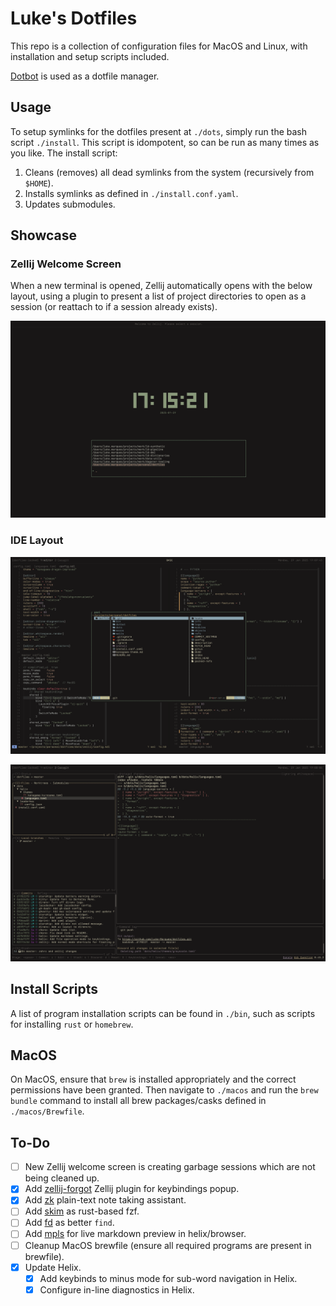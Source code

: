 # Luke's Dotfiles

This repo is a collection of configuration files for MacOS and Linux, with
installation and setup scripts included.

[Dotbot](https://github.com/anishathalye/dotbot) is used as a dotfile manager.

## Usage

To setup symlinks for the dotfiles present at `./dots`, simply run the bash
script `./install`. This script is idompotent, so can be run as many times as
you like. The install script:

1. Cleans (removes) all dead symlinks from the system (recursively from
   `$HOME`).
2. Installs symlinks as defined in `./install.conf.yaml`.
3. Updates submodules.

## Showcase

### Zellij Welcome Screen

When a new terminal is opened, Zellij automatically opens with the below layout,
using a plugin to present a list of project directories to open as a session (or
reattach to if a session already exists).

![zellij-welcome](screenshots/zellij-welcome-screen.png)

### IDE Layout

![helix](screenshots/helix-yazi.png)

![lazygit](screenshots/lazygit.png)

## Install Scripts

A list of program installation scripts can be found in `./bin`, such as scripts
for installing `rust` or `homebrew`.

## MacOS

On MacOS, ensure that `brew` is installed appropriately and the correct
permissions have been granted. Then navigate to `./macos` and run the
`brew bundle` command to install all brew packages/casks defined in
`./macos/Brewfile`.

## To-Do

- [ ] New Zellij welcome screen is creating garbage sessions which are not being
      cleaned up.
- [x] Add [zellij-forgot](https://github.com/karimould/-forgot) Zellij plugin
      for keybindings popup.
- [x] Add [zk](https://github.com/zk-org/zk) plain-text note taking assistant.
- [ ] Add [skim](https://github.com/skim-rs/skim) as rust-based fzf.
- [ ] Add [fd](https://github.com/sharkdp/fd) as better `find`.
- [ ] Add [mpls](https://github.com/mhersson/mpls) for live markdown preview in
      helix/browser.
- [ ] Cleanup MacOS brewfile (ensure all required programs are present in
      brewfile).
- [x] Update Helix.
  - [x] Add keybinds to minus mode for sub-word navigation in Helix.
  - [x] Configure in-line diagnostics in Helix.
